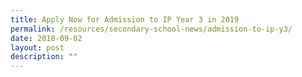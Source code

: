 ```yaml
---
title: Apply Now for Admission to IP Year 3 in 2019
permalink: /resources/secondary-school-news/admission-to-ip-y3/
date: 2018-09-02
layout: post
description: ""
---
```

